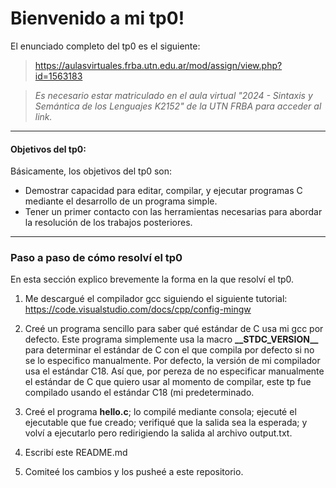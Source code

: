 # Bienvenido a mi tp0!

El enunciado completo del tp0 es el siguiente:

> https://aulasvirtuales.frba.utn.edu.ar/mod/assign/view.php?id=1563183

> *Es necesario estar matriculado en el aula virtual "2024 - Sintaxis y Semántica de los Lenguajes K2152" de la UTN FRBA para acceder al link.*


------------


#### Objetivos del tp0:

Básicamente, los objetivos del tp0 son:

- Demostrar capacidad para editar, compilar, y ejecutar programas C mediante
el desarrollo de un programa simple.
- Tener un primer contacto con las herramientas necesarias para abordar la
resolución de los trabajos posteriores.


------------

### Paso a paso de cómo resolví el tp0

En esta sección explico brevemente la forma en la que resolví el tp0.

1. Me descargué el compilador gcc siguiendo el siguiente tutorial:
https://code.visualstudio.com/docs/cpp/config-mingw

2. Creé un programa sencillo para saber qué estándar de C usa mi gcc por defecto. Este programa simplemente usa la macro __\_\_STDC\_VERSION\_\___ para determinar el estándar de C con el que compila por defecto si no se lo especifico manualmente. Por defecto, la versión de mi compilador usa el estándar C18. Así que, por pereza de no especificar manualmente el estándar de C que quiero usar al momento de compilar, este tp fue compilado usando el estándar C18 (mi predeterminado.

3. Creé el programa __hello.c__; lo compilé mediante consola; ejecuté el ejecutable que fue creado; verifiqué que la salida sea la esperada; y volví a ejecutarlo pero redirigiendo la salida al archivo output.txt.

4. Escribí este README.md

5. Comiteé los cambios y los pusheé a este repositorio.